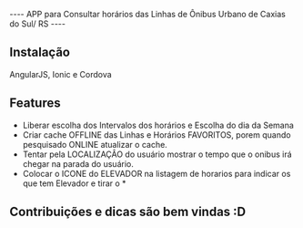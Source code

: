 ---- APP para Consultar horários das Linhas de Ônibus Urbano de Caxias do Sul/ RS ----

## Instalação
AngularJS, Ionic e Cordova

## Features
* Liberar escolha dos Intervalos dos horários e Escolha do dia da Semana
* Criar cache OFFLINE das Linhas e Horários FAVORITOS, porem quando pesquisado ONLINE atualizar o cache.
* Tentar pela LOCALIZAÇÂO do usuário mostrar o tempo que o onibus irá chegar na parada do usuário.
* Colocar o ICONE do ELEVADOR na listagem de horarios para indicar os que tem Elevador e tirar o *

## Contribuições e dicas são bem vindas :D
